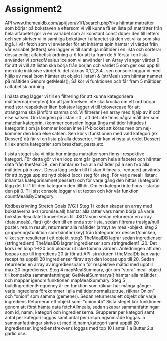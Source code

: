 # Assignment2

API www.themealdb.com/api/json/v1/1/search.php?f=a hämtar maträtter som börjar på bokstaven a
eftersom vi vill kunna få en lista på maträtter från hela alfabetet gör vi en variabel som är konstant
const döper den till letters och sen skriver vi in samtliga bokstäver i alfabetet så den vet vilka som ska ingå.
I vår fetch som vi använder för att inhämta apin hämtar vi värdet från vår variabel (letters)
sen lägger vi till samtliga måltider i en lista och sorterar dessa enligt alfabetisk ordning a-ö
för att ta fram de 5 första i en lista använder vi sortedMeals.slice som vi använder i en Array vi anger
värdet 0 för att vi vill att listan ska börja från början och värdet 5 som ger oss upp till men inte inklusive värdet 5.
det räknas 0,1,2,3,4,.
sen console loggar vi med hjälp av meal (som hämtar ett objekt i listan) & (strMeal) som hämtar namnet på måltiden
Genom getMeals(); Så kör vi funktionen och får fram 5 måltider i alfabetisk ordning.

I nästa steg lägger vi till en filtrering för att kunna kategorisera måltiderna(recepten)
för att jämförelsen inte ska krocka om ett ord börjar med stor respektiver liten bokstav lägger vi till tolowercase
för att strängarna ska jämföra samma ord.
Vi filtrerar i en array med hjälp av if och else satsen. Om längden på listan =0 , att det inte finns några måltider som matchar
kategorin, (kommer consolen logga (Inga måltider hittades i kategorin:)
om ja kommer koden inne i if-blocket att köras men om nej- kommer den köra else satsen.
Sen kör vi funktionen med vald kategori (ex Dessert) då får vi en lista på alla desserter.
Här kan vi byta ut ordet Dessert till ex andra kategorier som breakfast, pasta,etc.

I sista steget ska vi hitta hur många maträtter som finns i respektive kategori. För detta gör vi en loop som
går igenom hela alfabetet och hämtar data från theMealDB, den hämtar ex f=a alla måltider på a sen f=b alla måltider på b osv..
Dessa lägg sedan till i listan Allmeals.
.reduce() används för att bygga upp ett nytt objekt (acc) steg för steg. För varje meal i listan: inhämtas kategorinamnet(dessert)
och för varje gång den hittas i kategorin lägg det till 1 till den kategorin den tillhör. Om en kategori inte finns - startar den på 0.
Till sist console.loggar vi ut texten och kör vår funktion countMealsByCategory.


Kodbeskrivning Stretch Goals (VG))
Steg 1 i koden skapar en array med bokstäverna a-z (promise.all) hämtar alla rätter
vars namn börja på varje bokstav.Resultatet konverteras till JSON som sedan returnerar en
array (data.meals). flat() gör den till en enda stor lista, sedan filtreras trasiga/null poster.
return result, returnerar alla måltider (array) av meal-objekt.
steg 2 grupperingsfunktion som hämtar (key) från kategorin ex dessert/chicken,
vilket sen resulterar i ett objekt.
steg3 TheMealDB lagrar sedan ingredienser (strIngredient)
TheMealDB lagrar ingredienser som strIngredient1..20.
Det körs i en loop 1→20 och plockar ut icke tomma värden. Anledningen att den loopas upp till
ingrediens 20 är för att API-strukturen i theMealDb kan varje recept ha upptill 20 ingredienser
färav atyt den loopas upp till 20. Sedan returneras en array av ingrediensnamn för respektive måltid
med upptill max 20 ingredienser.
Steg 4 mapMealSummary, gör om “stora” meal-objekt till kompakta sammanfattningar,
GetMealSummarys() hämtar alla måltider och mappar igenom funktionen mapMealSummary.
Steg 5 buildIngredientFrequency är en funktion som räknar hur många gånger varje
ingrediens förekommer i alla måltider.normalize:true, räknar Onion” och “onion” som samma (gemener).
Sedan returneras ett objekt där varje ingrediens
Returnerar ett objekt som: "onion:45"
Sista steget kör funktionen genom att först hämta data fetchAllmeals, sedan skapar
sammanfattningar som id, namn, kategori och ingredienserna. Grupperar per kategori samt
antal per kategori loggas samt antal per ursprungsområde loggas.
5 sammanfattningar skrivs ut med id,namn,kategori samt upptill 20 ingredienser.
Ingrediensfrekvens loggas med top 10 i antal 1.a Butter 2.a garlic osv...








